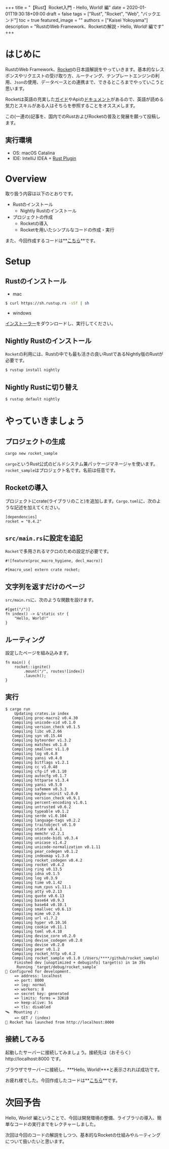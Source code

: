 +++
title =  "【Rust】Rocket入門 - Hello, World! 編"
date = 2020-01-01T19:30:18+09:00
draft = false
tags = ["Rust", "Rocket", "Web", "バックエンド"]
toc = true
featured_image = ""
authors = ["Kaisei Yokoyama"]
description = "RustのWeb Framework、Rocketの解説・Hello, World! 編です"
+++

# はじめに
RustのWeb Framework、[Rocket](https://rocket.rs/)の日本語解説をやっていきます。基本的なレスポンスやリクエストの受け取り方、ルーティング、テンプレートエンジンの利用、`Json`の使用、データベースとの連携まで、できるところまでやっていこうと思います。

Rocketは英語の充実した[ガイド](https://rocket.rs/v0.4/guide/)やApiの[ドキュメント](https://api.rocket.rs/v0.4/rocket/)があるので、英語が読める気力とスキルがある人はそちらを参照することをオススメします。

この(一連の)記事を、国内でのRustおよびRocketの普及と発展を願って投稿します。

## 実行環境
- OS: macOS Catalina
- IDE: IntelliJ IDEA + [Rust Plugin](https://intellij-rust.github.io/)

# Overview
取り扱う内容は以下のとおりです。

- Rustのインストール
   - Nightly Rustのインストール
- プロジェクトの作成
   - Rocketの導入
   - Rocketを用いたシンプルなコードの作成・実行

また、今回作成するコードは**[こちら](https://github.com/KaiseiYokoyama/rocket_sample)**です。

# Setup
## Rustのインストール
- mac
```bash
$ curl https://sh.rustup.rs -sSf | sh
```

- windows

[インストーラー](https://www.rust-lang.org/install.html)をダウンロードし、実行してください。

## Nightly Rustのインストール
`Rocket`の利用には、Rustの中でも最も活きの良いRustであるNightly版のRustが必要です。

```bash
$ rustup install nightly
```

## Nightly Rustに切り替え
```bash
$ rustup default nightly
```

# やっていきましょう
## プロジェクトの生成
```bash
cargo new rocket_sample
```

`cargo`というRust公式のビルドシステム兼パッケージマネージャを使います。`rocket_sample`はプロジェクト名です。名前は任意です。

## Rocketの導入
プロジェクトにcrate(ライブラリのこと)を追加します。`Cargo.toml`に、次のような記述を加えてください。
```toml: Cargo.toml
[dependencies]
rocket = "0.4.2"
```

## `src/main.rs`に設定を追記
`Rocket`で多用されるマクロのための設定が必要です。

```rust: src/main.rs
#![feature(proc_macro_hygiene, decl_macro)]

#[macro_use] extern crate rocket;
```

## 文字列を返すだけのページ
`src/main.rs`に、次のような関数を設けます。

```rust: src/main.rs
#[get("/")]
fn index() -> &'static str {
    "Hello, World!"
}
```

## ルーティング
設定したページを組み込みます。
```rust: src/main.rs
fn main() {
    rocket::ignite()
        .mount("/", routes![index])
        .launch();
}
```

## 実行
```
$ cargo run
    Updating crates.io index
   Compiling proc-macro2 v0.4.30
   Compiling unicode-xid v0.1.0
   Compiling version_check v0.1.5
   Compiling libc v0.2.66
   Compiling syn v0.15.44
   Compiling byteorder v1.3.2
   Compiling matches v0.1.8
   Compiling smallvec v1.1.0
   Compiling log v0.4.8
   Compiling yansi v0.4.0
   Compiling bitflags v1.2.1
   Compiling cc v1.0.48
   Compiling cfg-if v0.1.10
   Compiling autocfg v0.1.7
   Compiling httparse v1.3.4
   Compiling yansi v0.5.0
   Compiling safemem v0.3.3
   Compiling maybe-uninit v2.0.0
   Compiling version_check v0.9.1
   Compiling percent-encoding v1.0.1
   Compiling untrusted v0.6.2
   Compiling typeable v0.1.2
   Compiling serde v1.0.104
   Compiling language-tags v0.2.2
   Compiling traitobject v0.1.0
   Compiling state v0.4.1
   Compiling memchr v2.2.1
   Compiling unicode-bidi v0.3.4
   Compiling unicase v1.4.2
   Compiling unicode-normalization v0.1.11
   Compiling pear_codegen v0.1.2
   Compiling indexmap v1.3.0
   Compiling rocket_codegen v0.4.2
   Compiling rocket v0.4.2
   Compiling ring v0.13.5
   Compiling idna v0.1.5
   Compiling log v0.3.9
   Compiling time v0.1.42
   Compiling num_cpus v1.11.1
   Compiling atty v0.2.13
   Compiling quote v0.6.13
   Compiling base64 v0.9.3
   Compiling base64 v0.10.1
   Compiling smallvec v0.6.13
   Compiling mime v0.2.6
   Compiling url v1.7.2
   Compiling hyper v0.10.16
   Compiling cookie v0.11.1
   Compiling toml v0.4.10
   Compiling devise_core v0.2.0
   Compiling devise_codegen v0.2.0
   Compiling devise v0.2.0
   Compiling pear v0.1.2
   Compiling rocket_http v0.4.2
   Compiling rocket_sample v0.1.0 (/Users/****/github/rocket_sample)
    Finished dev [unoptimized + debuginfo] target(s) in 1m 39s
     Running `target/debug/rocket_sample`
🔧 Configured for development.
    => address: localhost
    => port: 8000
    => log: normal
    => workers: 8
    => secret key: generated
    => limits: forms = 32KiB
    => keep-alive: 5s
    => tls: disabled
🛰  Mounting /:
    => GET / (index)
🚀 Rocket has launched from http://localhost:8000
```

## 接続してみる
起動したサーバーに接続してみましょう。接続先は（おそらく）http://localhost:8000 です。

ブラウザでサーバーに接続し、***Hello, World!***と表示されれば成功です。

お疲れ様でした。今回作成したコードは**[こちら](https://github.com/KaiseiYokoyama/rocket_sample)**です。

# 次回予告
Hello, World! 編ということで、今回は開発環境の整備、ライブラリの導入、簡単なコードの実行までをレクチャーしました。

次回は今回のコードの解説をしつつ、基本的なRocketの仕組みやルーティングについて扱いたいと思います。
